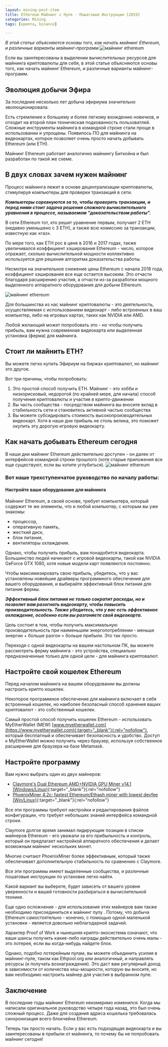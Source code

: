 ```yaml
---
layout: mining-post-item
title: Ethereum Майнинг с Нуля - Пошаговые Инструкции [2019]
categories: Mining
tags: [крипта, binance]

---
```

*В этой статье объясняются основы того, как начать майнинг Ethereum, и различные варианты майнинг-программ*
![майнинг ethereum](/images/mining/ETH/ethereum-money12.jpg)

 
Если вы заинтересованы в выделении вычислительных ресурсов для майнинга криптовалюты для себя, в этой статье объясняются основы того, как начать майнинг Ethereum, и различные варианты майнинг-программ.

## Эволюция добычи Эфира
За последние несколько лет добыча эфириума значительно эволюционировала. 

Есть стремление к большему и более легкому вхождению новичков, и отходит на второй план техническая подкованность пользоватлей. Сложные инструменты майнинга в командной строке стали проще в использовании и упрощены. Появилось ПО для майнинга на видеокартах, которое позволяет очень просто начать добывать Ethereum (или ETH).

Майнинг Ethereum работает аналогично майнингу Биткойна и был разработан по такой же схеме. 

## В двух словах зачем нужен майнинг
Процесс майнинга лежит в основе децентрализации криптовалюты, стимулируя компьютеры для проверки транзакций в сети. 

***Компьютеры соревнуются за то, чтобы проверять транзакции, и перед ними стоит задача решения сложного вычислительного уравнения в процессе, называемом "доказательством работы".***

В сети Ethereum тот, кто решит уравнение первым, получает 2 ETH (недавно уменьшено с 3 ETH), а также всю комиссию за транзакции, известную как «газ».

По мере того, как ETH рос в цене в 2016 и 2017 годах, также увеличивался коэффициент хэширования Ethereum - число, которое отражает, сколько вычислительной мощности коллективно используется для решения алгоритма доказательства работы. 

Несмотря на значительное снижение цены Ethereum с начала 2018 года, коэффициент хэширования все еще остается высоким. Это отчасти благодаря расширению участия, а отчасти из-за разработки мощного выделенного аппаратного оборудования для добычи Ethereum.

![майнинг ethereum](/images/mining/ETH/ethereum-money6.jpg)

Для большинства из нас майнинг криптовалюты - это деятельность, осуществляемая с использованием видеокарт - либо встроенных в ваш компьютер, либо на игровых картах, таких как NVIDIA или AMD. 

Любой желающий может попробовать это - но чтобы получить прибыль, вам нужна современная видеокарта или выделенная установка (ферма) для майнинга.

## Стоит ли майнить ETH?
Вы можете легко купить Эфириум на биржах криптовалют, но майнинг это другое. 

Вот три причины, чтобы попробовать:

1. Это простой способ получить ETH. Майнинг - это хобби и низкорисковый, недорогой (по крайней мере, для начала) способ получения криптовалюты и участия в крипто-движении
2. Вы часть сообщества - посредством майнинга вы вносите вклад в стабильность сети и становитесь активной частью сообщества
3. Вы можете субсидировать стоимость высокопроизводительных видеокарт.  Хотя в наши дни прибыль не столь велика, это поможет окупить эту дорогую игровую видеокарту.

## Как начать добывать Ethereum сегодня
В наши дни майнинг Ethereum действительно доступен - он далек от интерфейсов командной строки прошлого (хотя старые приложения все еще существуют, если вы хотите углубиться). 
![майнинг ethereum](/images/mining/ETH/ethereum-money2.jpg)

### Вот наше трехступенчатое руководство по началу работы:
#### Настройте ваше оборудование для майнинга
Майнинг Ethereum, в своей основе, требует компьютера, который содержит те же элементы, что и любой компьютер, с которым вы уже знакомы: 
* процессор, 
* оперативную память, 
* жесткий диск, 
* блок питания, 
* вентиляторы охлаждения. 

Однако, чтобы получить прибыль, вам понадобится видеокарта. Большинство людей начинают с игровой видеокарты, такой как NVIDIA GeForce GTX 1080, хотя новые модели карт появляются постоянно.

Чтобы максимизировать свою прибыль, убедитесь, что у вас установлены новейшие драйверы программного обеспечения для вашего оборудования, и выбирайте эффективный блок питания для питания фермы. 

***Эффективный блок питания не только сократит расходы, но и позволит вам разогнать видеокарту, чтобы повысить производительность. Также убедитесь, что у вас есть эффективное охлаждение, особенно если вы разгоняете свой видеокарта.***


Цель состоит в том, чтобы получить максимальную производительность при наименьшем энергопотреблении - меньше энергии + больше разгон = больше прибыли. Это так просто.

Переходя с одной видеокарты на вашем настольном ПК, вы можете рассмотреть ферму майнинга - это устройства, специально предназначенные только для одной цели - для майнинга криптовалют.

## Настройте свой кошелек Ethereum

Перед началом майнинга на вашем  оборудовании вы должны настроить крипто кошелек. 

Некоторое программное обеспечение для майнинга включает в себя встроенный кошелек, но наиболее безопасный способ хранения ваших криптовалют - это собственный кошелек.

Самый простой способ получить кошелек Ethereum - использовать MyEtherWallet (MEW) [www.myetherwallet.com](https://www.myetherwallet.com){:target="_blank"}{:rel="nofollow"}, который бесплатный и обеспечивает безопасность и удобство. Доступ к MyEtherWallet можно получить через браузер, используя собственное расширение для браузера на базе Metamask.

## Настройте программу
Вам нужно выбрать один из двух майнеров:

* [Claymore's Dual Ethereum AMD+NVIDIA GPU Miner v14.1 (Windows/Linux)](https://claymore-dual.github.io/ru){:target="_blank"}{:rel="nofollow"}
* [PhoenixMiner 4.2c: fastest Ethereum/Ethash miner with lowest devfee (Win/Linux)](https://phoenix-miner.github.io/ru){:target="_blank"}{:rel="nofollow"}

Все эти программы требуют настройки и редактирования файлов конфигурации, что требует небольших знаний интерфейса командной строки.

Claymore долгое время занимал лидирующие позиции в списке майнеров Ethereum - его уважали за его прибыльность и контроль, который он предлагает настройкой аппаратного обеспечения и делает возможным майнинг нескольких монет.

Многие считают PhoenixMiner более эффективным, который также обеспечивает дополнительную стабильность по сравнению с Claymore.

Все эти программы имеют выделенные сообщества, и различные пошаговые инструкции по установке легко найти. 

Какой вариант вы выберете, будет зависеть от вашего уровня уверенности и вашей готовности разбираться в вычислительной технике.


Еще одно осложнение - для использования этих майнеров вам также необходимо присоединиться к майнинг пулу . Потому, что добыча Ethereum самостоятельно - конечно, с помощью одной маленькой установки - является довольно неблагодарной задачей. 

Характер Proof of Work и нынешняя крипто-экосистема означают, что ваши шансы получить какие-либо награды действительно очень малы - это лотерея, если вы когда-нибудь найдете блок.

Однако, подобно лотерейным пулам, вы можете объединить усилия в майнинг-пуле, таком как Ethpool.org или аналогичный, и направлять  ресурсы (и получать вознаграждения). Это даст вам регулярный доход в зависимости от количества хеш-мощности, которую вы вносите, но вам необходимо настроить майнер для участия в выбранном пуле.


## Заключение
В последние годы майнинг Ethereum неизмеримо изменился. Когда мы написали оригинальное руководство четыре года назад, это был очень сложный процесс. Даже для создания адреса кошелька требовалась синхронизация всего блокчейна Ethereum.

Теперь так просто начать. Если у вас есть подходящая видеокарта и вы заинтересованы в прибыли от майнинга, то почему бы не попробовать майнинг сегодня!